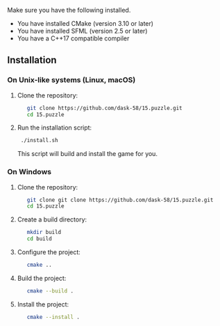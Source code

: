 Make sure you have the following installed.

* You have installed CMake (version 3.10 or later)
* You have installed SFML (version 2.5 or later)
* You have a C++17 compatible compiler

## Installation

### On Unix-like systems (Linux, macOS)

1. Clone the repository:
   ```bash
      git clone https://github.com/dask-58/15.puzzle.git
      cd 15.puzzle
   ```

2. Run the installation script:
   ```bash
    ./install.sh
   ```

   This script will build and install the game for you.

### On Windows

1. Clone the repository:
   ```bash
      git clone git clone https://github.com/dask-58/15.puzzle.git
      cd 15.puzzle
   ```

2. Create a build directory:
   ```bash
      mkdir build
      cd build
   ```

3. Configure the project:
   ```bash
      cmake ..
   ```

4. Build the project:
   ```bash
      cmake --build .
   ```

5. Install the project:
   ```bash
      cmake --install .
   ```
